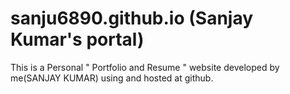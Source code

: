 # sanju6890.github.io (Sanjay Kumar's portal)
This is a Personal " Portfolio and Resume " website developed by me(SANJAY KUMAR) using <html> and <css> hosted at github. 
